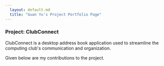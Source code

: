```yaml
---
  layout: default.md
  title: "Guan Yu's Project Portfolio Page"
---
```


### Project: ClubConnect

ClubConnect is a desktop address book application used to streamline the computing club's communication and organization.

Given below are my contributions to the project.